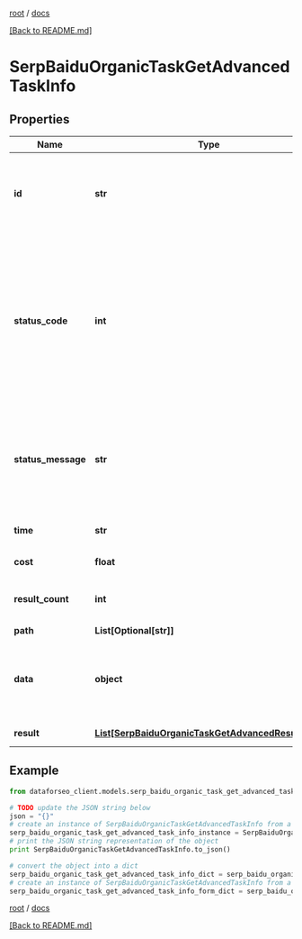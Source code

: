 [root](./../ "root") / [docs](./ "docs")

[[Back to README.md]](./../README.md "[Back to README.md]")

# SerpBaiduOrganicTaskGetAdvancedTaskInfo

## Properties

Name | Type | Description | Notes
------------ | ------------- | ------------- | -------------
**id** | **str** | task identifier unique task identifier in our system in the UUID format | [optional]
**status_code** | **int** | status code of the task generated by DataForSEO, can be within the following range: 10000-60000 you can find the full list of the response codes here | [optional]
**status_message** | **str** | informational message of the task you can find the full list of general informational messages here | [optional]
**time** | **str** | execution time, seconds | [optional]
**cost** | **float** | total tasks cost, USD | [optional]
**result_count** | **int** | number of elements in the result array | [optional]
**path** | **List[Optional[str]]** | URL path | [optional]
**data** | **object** | contains the same parameters that you specified in the POST request | [optional]
**result** | [**List[SerpBaiduOrganicTaskGetAdvancedResultInfo]**](SerpBaiduOrganicTaskGetAdvancedResultInfo.md) | array of results | [optional]

## Example

```python
from dataforseo_client.models.serp_baidu_organic_task_get_advanced_task_info import SerpBaiduOrganicTaskGetAdvancedTaskInfo

# TODO update the JSON string below
json = "{}"
# create an instance of SerpBaiduOrganicTaskGetAdvancedTaskInfo from a JSON string
serp_baidu_organic_task_get_advanced_task_info_instance = SerpBaiduOrganicTaskGetAdvancedTaskInfo.from_json(json)
# print the JSON string representation of the object
print SerpBaiduOrganicTaskGetAdvancedTaskInfo.to_json()

# convert the object into a dict
serp_baidu_organic_task_get_advanced_task_info_dict = serp_baidu_organic_task_get_advanced_task_info_instance.to_dict()
# create an instance of SerpBaiduOrganicTaskGetAdvancedTaskInfo from a dict
serp_baidu_organic_task_get_advanced_task_info_form_dict = serp_baidu_organic_task_get_advanced_task_info.from_dict(serp_baidu_organic_task_get_advanced_task_info_dict)
```

  

[root](./../ "root") / [docs](./ "docs")

[[Back to README.md]](./../README.md "[Back to README.md]")